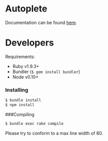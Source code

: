 # Autoplete
Documentation can be found
[here](https://docs.matthin.com/autoplete/current/index.html).

# Developers
Requirements:
* Ruby v1.9.3+
* Bundler (`$ gem install bundler`)
* Node v0.10+

### Installing
```bash
$ bundle install
$ npm install
```

###Compiling
```bash
$ bundle exec rake compile
```

Please try to conform to a max line width of 80.

